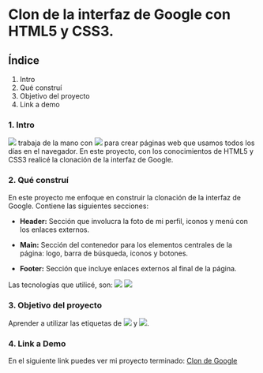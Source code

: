 # Clon de la interfaz de Google con HTML5 y CSS3.

## Índice
1. Intro
2. Qué construí
3. Objetivo del proyecto
4. Link a demo

### 1. Intro
<img src="https://img.shields.io/badge/HTML5-E34F26?style=for-the-badge&logo=html5&logoColor=white" /> trabaja de la mano con <img src="https://img.shields.io/badge/CSS3-1572B6?style=for-the-badge&logo=css3&logoColor=white" /> para crear páginas web que usamos todos los días en el navegador. En este proyecto, con los conocimientos de HTML5 y CSS3 realicé la clonación de la interfaz de Google.

### 2. Qué construí
En este proyecto me enfoque en construir la clonación de la interfaz de Google.
Contiene las siguientes secciones:
- **Header:** Sección que involucra la foto de mi perfil, iconos y menú con los enlaces externos.
- **Main:** Sección del contenedor para los elementos centrales de la página: logo, barra de búsqueda, iconos y botones.

- **Footer:** Sección que incluye enlaces externos al final de la página.

Las tecnologías que utilicé, son:
<img src="https://img.shields.io/badge/HTML5-E34F26?style=for-the-badge&logo=html5&logoColor=white" />
<img src="https://img.shields.io/badge/CSS3-1572B6?style=for-the-badge&logo=css3&logoColor=white" />

### 3. Objetivo del proyecto
Aprender a utilizar las etiquetas de <img src="https://img.shields.io/badge/HTML5-E34F26?style=for-the-badge&logo=html5&logoColor=white" /> y <img src="https://img.shields.io/badge/CSS3-1572B6?style=for-the-badge&logo=css3&logoColor=white" />.

### 4. Link a Demo
En el siguiente link puedes ver mi proyecto terminado: [Clon de Google](https://copiadego0gle.vercel.app/)
